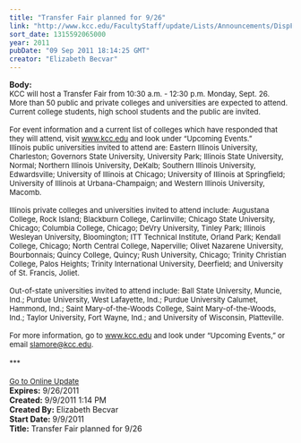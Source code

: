 ```yaml
---
title: "Transfer Fair planned for 9/26"
link: "http://www.kcc.edu/FacultyStaff/update/Lists/Announcements/DispForm.aspx?ID=437"
sort_date: 1315592065000
year: 2011
pubDate: "09 Sep 2011 18:14:25 GMT"
creator: "Elizabeth Becvar"
---
```


<div><b>Body:</b> <div class="ExternalClassF551AA1294D74397A3EB66987567A84F">
<div><font size="2">KCC will host a Transfer Fair from 10:30 a.m. - 12:30 p.m. Monday, Sept. 26.  <br /></font></div>
<div><font size="2">More than 50 public and private colleges and universities are expected to attend. Current college students, high school students and the public are invited.</font></div><font size="2">
<div><br />For event information and a current list of colleges which have responded that they will attend, visit </font><a href="/"><font size="2">www.kcc.edu</font></a><font size="2"> and look under “Upcoming Events.”<br />Illinois public universities invited to attend are: Eastern Illinois University, Charleston; Governors State University, University Park; Illinois State University, Normal; Northern Illinois University, DeKalb; Southern Illinois University, Edwardsville; University of Illinois at Chicago; University of Illinois at Springfield; University of Illinois at Urbana-Champaign; and Western Illinois University, Macomb.  </font></div><font size="2">
<div><br />Illinois private colleges and universities invited to attend include: Augustana College, Rock Island; Blackburn College, Carlinville; Chicago State University, Chicago; Columbia College, Chicago; DeVry University, Tinley Park; Illinois Wesleyan University, Bloomington; ITT Technical Institute, Orland Park; Kendall College, Chicago; North Central College, Naperville; Olivet Nazarene University, Bourbonnais; Quincy College, Quincy; Rush University, Chicago; Trinity Christian College, Palos Heights; Trinity International University, Deerfield; and University of St. Francis, Joliet. </div>
<div><br />Out-of-state universities invited to attend include: Ball State University, Muncie, Ind.; Purdue University, West Lafayette, Ind.; Purdue University Calumet, Hammond, Ind.; Saint Mary-of-the-Woods College, Saint Mary-of-the-Woods, Ind.; Taylor University, Fort Wayne, Ind.; and University of Wisconsin, Platteville.</div>
<div><br />For more information, go to </font><a href="/"><font size="2">www.kcc.edu</font></a><font size="2"> and look under “Upcoming Events,” or email </font><a href="mailto:slamore@kcc.edu"><font size="2">slamore@kcc.edu</font></a><font size="2">.</font></div>
<div><font size="2"></font> </div>
<div><font size="2">***</font></div>
<div><font size="2"></font> </div>
<div><font size="2"><a href="/FacultyStaff/update/Pages/dailyupdate.aspx">Go to Online Update</a></font></div></div></div>
<div><b>Expires:</b> 9/26/2011</div>
<div><b>Created:</b> 9/9/2011 1:14 PM</div>
<div><b>Created By:</b> Elizabeth Becvar</div>
<div><b>Start Date:</b> 9/9/2011</div>
<div><b>Title:</b> Transfer Fair planned for 9/26</div>
